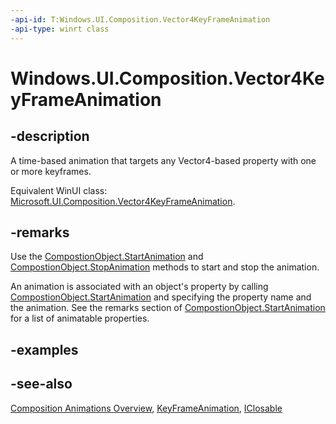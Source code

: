 ```yaml
---
-api-id: T:Windows.UI.Composition.Vector4KeyFrameAnimation
-api-type: winrt class
---
```


<!-- Class syntax.
public class Vector4KeyFrameAnimation : Windows.UI.Composition.KeyFrameAnimation, Windows.UI.Composition.IVector4KeyFrameAnimation
-->

# Windows.UI.Composition.Vector4KeyFrameAnimation

## -description
A time-based animation that targets any Vector4-based property with one or more keyframes.

Equivalent WinUI class: [Microsoft.UI.Composition.Vector4KeyFrameAnimation](/windows/winui/api/microsoft.ui.composition.vector4keyframeanimation).

## -remarks

Use the [CompostionObject.StartAnimation](compositionobject_startanimation_709050842.md) and [CompostionObject.StopAnimation](compositionobject_stopanimation_1075337060.md) methods to start and stop the animation.

An animation is associated with an object's property by calling [CompostionObject.StartAnimation](compositionobject_startanimation_709050842.md) and specifying the property name and the animation. See the remarks section of [CompostionObject.StartAnimation](compositionobject_startanimation_709050842.md) for a list of animatable properties.

## -examples

## -see-also
[Composition Animations Overview](/windows/uwp/composition/composition-animation), [KeyFrameAnimation](keyframeanimation.md), [IClosable](../windows.foundation/iclosable.md)
